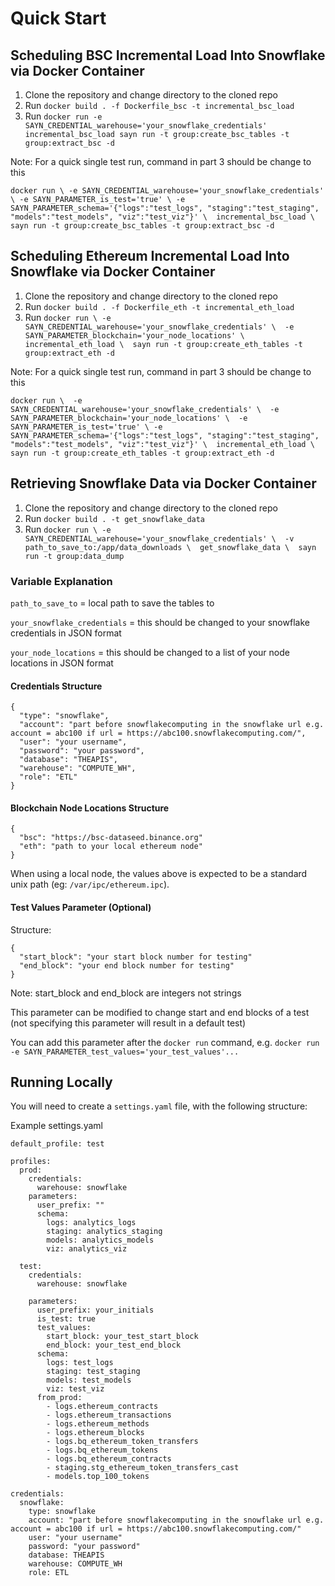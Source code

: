 # Quick Start

## Scheduling BSC Incremental Load Into Snowflake via Docker Container

1. Clone the repository and change directory to the cloned repo
2. Run `docker build . -f Dockerfile_bsc -t incremental_bsc_load`
3. Run `docker run -e SAYN_CREDENTIAL_warehouse='your_snowflake_credentials' incremental_bsc_load sayn run -t group:create_bsc_tables -t group:extract_bsc -d`

Note: For a quick single test run, command in part 3 should be change to this

`docker run \
  -e SAYN_CREDENTIAL_warehouse='your_snowflake_credentials' \
  -e SAYN_PARAMETER_is_test='true' \
  -e SAYN_PARAMETER_schema='{"logs":"test_logs", "staging":"test_staging", "models":"test_models", "viz":"test_viz"}' \ 
  incremental_bsc_load \
  sayn run -t group:create_bsc_tables -t group:extract_bsc -d`

## Scheduling Ethereum Incremental Load Into Snowflake via Docker Container

1. Clone the repository and change directory to the cloned repo
2. Run `docker build . -f Dockerfile_eth -t incremental_eth_load`
3. Run `docker run \
         -e SAYN_CREDENTIAL_warehouse='your_snowflake_credentials' \ 
         -e SAYN_PARAMETER_blockchain='your_node_locations' \ 
         incremental_eth_load \ 
         sayn run -t group:create_eth_tables -t group:extract_eth -d`

Note: For a quick single test run, command in part 3 should be change to this

`docker run \ 
  -e SAYN_CREDENTIAL_warehouse='your_snowflake_credentials' \ 
  -e SAYN_PARAMETER_blockchain='your_node_locations' \ 
  -e SAYN_PARAMETER_is_test='true' \
  -e SAYN_PARAMETER_schema='{"logs":"test_logs", "staging":"test_staging", "models":"test_models", "viz":"test_viz"}' \ 
  incremental_eth_load \ 
  sayn run -t group:create_eth_tables -t group:extract_eth -d`

## Retrieving Snowflake Data via Docker Container

1. Clone the repository and change directory to the cloned repo
2. Run `docker build . -t get_snowflake_data`
3. Run `docker run \
         -e SAYN_CREDENTIAL_warehouse='your_snowflake_credentials' \ 
         -v path_to_save_to:/app/data_downloads \ 
         get_snowflake_data \ 
         sayn run -t group:data_dump`

### Variable Explanation

`path_to_save_to` = local path to save the tables to

`your_snowflake_credentials` = this should be changed to your snowflake credentials in JSON format

`your_node_locations` = this should be changed to a list of your node locations in JSON format

#### Credentials Structure
```
{
  "type": "snowflake",
  "account": "part before snowflakecomputing in the snowflake url e.g. account = abc100 if url = https://abc100.snowflakecomputing.com/",
  "user": "your username",
  "password": "your password",
  "database": "THEAPIS",
  "warehouse": "COMPUTE_WH",
  "role": "ETL"
}
```

#### Blockchain Node Locations Structure
```
{
  "bsc": "https://bsc-dataseed.binance.org"
  "eth": "path to your local ethereum node"
}
```

When using a local node, the values above is expected to be a standard unix path (eg: `/var/ipc/ethereum.ipc`).

#### Test Values Parameter (Optional)

Structure:

```
{
  "start_block": "your start block number for testing"
  "end_block": "your end block number for testing"
}
```

Note: start_block and end_block are integers not strings

This parameter can be modified to change start and end blocks of a test (not specifying this parameter will result in a default test)

You can add this parameter after the `docker run` command, e.g. `docker run -e SAYN_PARAMETER_test_values='your_test_values'...`

## Running Locally

You will need to create a `settings.yaml` file, with the following structure:

Example settings.yaml
```
default_profile: test

profiles:
  prod:
    credentials:
      warehouse: snowflake
    parameters:
      user_prefix: ""
      schema:
        logs: analytics_logs
        staging: analytics_staging
        models: analytics_models
        viz: analytics_viz

  test:
    credentials:
      warehouse: snowflake

    parameters:
      user_prefix: your_initials
      is_test: true
      test_values:
        start_block: your_test_start_block
        end_block: your_test_end_block
      schema:
        logs: test_logs
        staging: test_staging
        models: test_models
        viz: test_viz
      from_prod:
        - logs.ethereum_contracts
        - logs.ethereum_transactions
        - logs.ethereum_methods
        - logs.ethereum_blocks
        - logs.bq_ethereum_token_transfers
        - logs.bq_ethereum_tokens
        - logs.bq_ethereum_contracts
        - staging.stg_ethereum_token_transfers_cast
        - models.top_100_tokens

credentials:
  snowflake:
    type: snowflake
    account: "part before snowflakecomputing in the snowflake url e.g. account = abc100 if url = https://abc100.snowflakecomputing.com/"
    user: "your username"
    password: "your password"
    database: THEAPIS
    warehouse: COMPUTE_WH
    role: ETL
```
